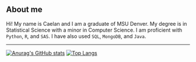 ## About me

Hi! My name is Caelan and I am a graduate of MSU Denver. My degree is in Statistical Science with a minor in Computer Science. I am proficient with `Python`, `R`, and `SAS`. I have also used `SQL`, `MongoDB`, and `Java`.

---

[![Anurag's GitHub stats](https://github-readme-stats.vercel.app/api?username=cbarond&show_icons=true&hide_border=true&theme=tokyonight)](https://github.com/anuraghazra/github-readme-stats)
[![Top Langs](https://github-readme-stats.vercel.app/api/top-langs/?username=cbarond&show_icons=true&hide_border=true&theme=tokyonight)](https://github.com/anuraghazra/github-readme-stats)

<!---
cbarond/cbarond is a ✨ special ✨ repository because its `README.md` (this file) appears on your GitHub profile.
You can click the Preview link to take a look at your changes.
--->
